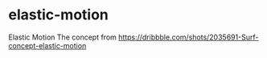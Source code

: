 # elastic-motion
Elastic Motion
The concept from https://dribbble.com/shots/2035691-Surf-concept-elastic-motion
